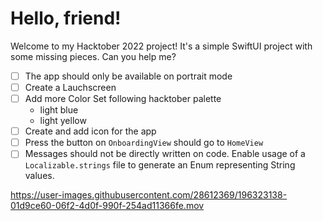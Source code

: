 # Hello, friend!

Welcome to my Hacktober 2022 project! It's a simple SwiftUI project with some missing pieces. Can you help me?

- [ ] The app should only be available on portrait mode
- [ ] Create a Lauchscreen
- [ ] Add more Color Set following hacktober palette 
     - light blue
     - light yellow
- [ ] Create and add icon for the app
- [ ] Press the button on `OnboardingView` should go to `HomeView`
- [ ] Messages should not be directly written on code. Enable usage of a 
`Localizable.strings` file to generate an Enum representing String values. 

https://user-images.githubusercontent.com/28612369/196323138-01d9ce60-06f2-4d0f-990f-254ad11366fe.mov

